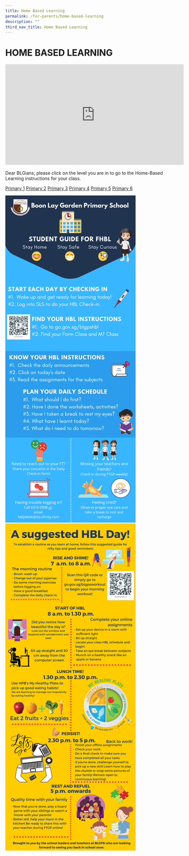 ```yaml
---
title: Home Based Learning
permalink: /for-parents/home-based-learning
description: ""
third_nav_title: Home Based Learning
---
```

# HOME BASED LEARNING
<iframe width="560" height="315" src="https://www.youtube.com/embed/BgTnSX46QPc" title="YouTube video player" frameborder="0" allow="accelerometer; autoplay; clipboard-write; encrypted-media; gyroscope; picture-in-picture" allowfullscreen></iframe>

Dear BLGians, please click on the level you are in to go to the Home-Based Learning instructions for your class. 

[Primary 1]()
[Primary 2]()
[Primary 3]()
[Primary 4]()
[Primary 5]()
[Primary 6]()

![](/images/BLGPS%20HBL%20Infographics%201.png)
![](/images/BLGPS%20HBL%20Infographics%202.png)